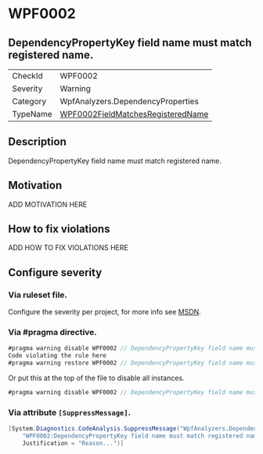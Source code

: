 # WPF0002
## DependencyPropertyKey field name must match registered name.

<!-- start generated table -->
<table>
<tr>
  <td>CheckId</td>
  <td>WPF0002</td>
</tr>
<tr>
  <td>Severity</td>
  <td>Warning</td>
</tr>
<tr>
  <td>Category</td>
  <td>WpfAnalyzers.DependencyProperties</td>
</tr>
<tr>
  <td>TypeName</td>
  <td><a href="https://github.com/DotNetAnalyzers/WpfAnalyzers/blob/master/WpfAnalyzers.Analyzers/DependencyProperties/WPF0002FieldMatchesRegisteredName.cs">WPF0002FieldMatchesRegisteredName</a></td>
</tr>
</table>
<!-- end generated table -->

## Description

DependencyPropertyKey field name must match registered name.

## Motivation

ADD MOTIVATION HERE

## How to fix violations

ADD HOW TO FIX VIOLATIONS HERE

<!-- start generated config severity -->
## Configure severity

### Via ruleset file.

Configure the severity per project, for more info see [MSDN](https://msdn.microsoft.com/en-us/library/dd264949.aspx).

### Via #pragma directive.
```C#
#pragma warning disable WPF0002 // DependencyPropertyKey field name must match registered name.
Code violating the rule here
#pragma warning restore WPF0002 // DependencyPropertyKey field name must match registered name.
```

Or put this at the top of the file to disable all instances.
```C#
#pragma warning disable WPF0002 // DependencyPropertyKey field name must match registered name.
```

### Via attribute `[SuppressMessage]`.

```C#
[System.Diagnostics.CodeAnalysis.SuppressMessage("WpfAnalyzers.DependencyProperties", 
    "WPF0002:DependencyPropertyKey field name must match registered name.", 
    Justification = "Reason...")]
```
<!-- end generated config severity -->